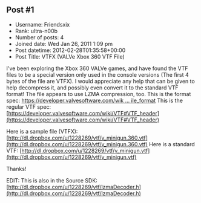 ## Post #1
- Username: Friendsxix
- Rank: ultra-n00b
- Number of posts: 4
- Joined date: Wed Jan 26, 2011 1:09 pm
- Post datetime: 2012-02-28T01:35:58+00:00
- Post Title: VTFX (VALVe Xbox 360 VTF File)

I've been exploring the Xbox 360 VALVe games, and have found the VTF files to be a special version only used in the console versions (The first 4 bytes of the file are VTFX). I would appreciate any help that can be given to help decompress it, and possibly even convert it to the standard VTF format! The file appears to use LZMA compression, too.
This is the format spec:
[https://developer.valvesoftware.com/wik ... ile_format](https://developer.valvesoftware.com/wiki/VTFX_file_format)
This is the regular VTF spec: [https://developer.valvesoftware.com/wiki/VTF#VTF_header](https://developer.valvesoftware.com/wiki/VTF#VTF_header)

Here is a sample file (VTFX): [http://dl.dropbox.com/u/1228269/vtf/v_minigun.360.vtf](http://dl.dropbox.com/u/1228269/vtf/v_minigun.360.vtf)
Here is a standard VTF: [http://dl.dropbox.com/u/1228269/vtf/v_minigun.vtf](http://dl.dropbox.com/u/1228269/vtf/v_minigun.vtf)

Thanks!  

EDIT:
This is also in the Source SDK: [http://dl.dropbox.com/u/1228269/vtf/lzmaDecoder.h](http://dl.dropbox.com/u/1228269/vtf/lzmaDecoder.h)
